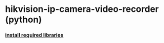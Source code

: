 # hikvision-ip-camera-video-recorder (python)

### [install required libraries](https://github.com/elyor04/video-recorder-py/blob/main/installation/LINUX.md)
